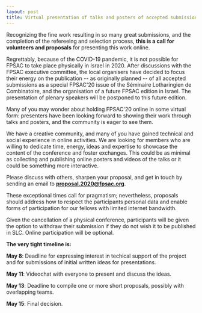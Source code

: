 ```yaml
---
layout: post
title: Virtual presentation of talks and posters of accepted submissions
---
```


Recognizing the fine work resulting in so many great submissions,
and the completion of the refereeing and selection process,
**this is a call for volunteers and proposals** for presenting this work online.

Regrettably, because of the COVID-19 pandemic, it is not possible for
FPSAC to take place physically in Israel in 2020. After discussions
with the FPSAC executive committee, the local organisers have decided
to focus their energy on the publication -- as originally planned --
of all accepted submissions as a special FPSAC'20 issue of the
Séminaire Lotharingien de Combinatoire, and the organisation of a
future FPSAC edition in Israel. The presentation of plenary speakers
will be postponed to this future edition.

Many of you may wonder about holding FPSAC'20 online in some virtual
form: presenters have been looking forward to showing their work through
talks and posters, and the community is eager to see them.

We have a creative community, and many of you have gained technical
and social experience in online activities. We are looking for members
who are willing to dedicate time, energy, ideas and expertise to showcase
the content of the conference and foster exchanges.  This could be as
minimal as collecting and publishing online posters and videos of the
talks or it could be something more interactive.

Please discuss with others, sharpen your proposal, and get in touch by
sending an email to **[proposal.2020@fpsac.org](mailto:proposal.2020@fpsac.org)**.

These exceptional times call for pragmatism; nevertheless, proposals
should address how to respect the participants personal data and
enable forms of participation for our fellows with limited internet
bandwidth.

Given the cancellation of a physical conference, participants will be
given the option to withdraw their submission if they do not wish it
to be published in SLC. Online participation will be optional.


**The very tight timeline is:**

**May 8**: Deadline for expressing interest in techical support of the project and for
submissions of initial written ideas for presentations.

**May 11**: Videochat with everyone to present and discuss the ideas.

**May 13**: Deadline to compile one or more short proposals, possibly with overlapping teams.

**May 15**: Final decision.
